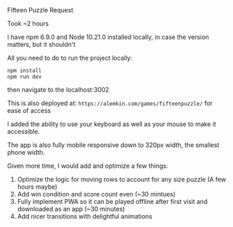 Fifteen Puzzle Request

Took ~2 hours

I have npm 6.9.0 and Node 10.21.0 installed locally, in case the version matters, but it shouldn't

All you need to do to run the project locally:
```
npm install
npm run dev
```
then navigate to the localhost:3002

This is also deployed at: ```https://alemkin.com/games/fifteenpuzzle/``` for ease of access

I added the ability to use your keyboard as well as your mouse to make it accessible.

The app is also fully mobile responsive down to 320px width, the smallest phone width.

Given more time, I would add and optimize a few things:

1) Optimize the logic for moving rows to account for any size puzzle (A few hours maybe)
2) Add win condition and score count even (~30 mintues)
3) Fully implement PWA so it can be played offline after first visit and downloaded as an app (~30 minutes)
4) Add nicer transitions with delightful animations
